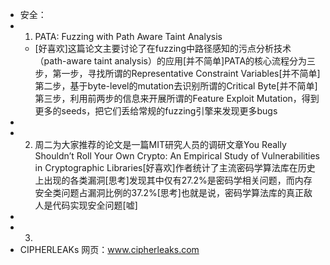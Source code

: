 - 安全：
-
  1. PATA: Fuzzing with Path Aware Taint Analysis
	- [好喜欢]这篇论文主要讨论了在fuzzing中路径感知的污点分析技术（path-aware taint analysis）的应用[并不简单]PATA的核心流程分为三步，第一步，寻找所谓的Representative Constraint Variables[并不简单]第二步，基于byte-level的mutation去识别所谓的Critical Byte[并不简单]第三步，利用前两步的信息来开展所谓的Feature Exploit Mutation，得到更多的seeds，把它们丢给常规的fuzzing引擎来发现更多bugs
-
-
  2. 周二为大家推荐的论文是一篇MIT研究人员的调研文章You Really Shouldn’t Roll Your Own Crypto: An Empirical Study of Vulnerabilities in Cryptographic Libraries[好喜欢]作者统计了主流密码学算法库在历史上出现的各类漏洞[思考]发现其中仅有27.2%是密码学相关问题，而内存安全类问题占漏洞比例的37.2%[思考]也就是说，密码学算法库的真正敌人是代码实现安全问题[嘘]
-
- 3.
- CIPHERLEAKs 网页：www.cipherleaks.com